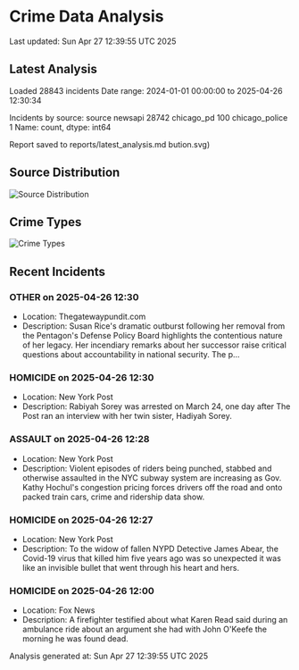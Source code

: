 # Crime Data Analysis
Last updated: Sun Apr 27 12:39:55 UTC 2025

## Latest Analysis

Loaded 28843 incidents
Date range: 2024-01-01 00:00:00 to 2025-04-26 12:30:34

Incidents by source:
source
newsapi           28742
chicago_pd          100
chicago_police        1
Name: count, dtype: int64

Report saved to reports/latest_analysis.md
bution.svg)

## Source Distribution
![Source Distribution](images/source_distribution.svg)

## Crime Types
![Crime Types](images/crime_types.svg)

## Recent Incidents

### OTHER on 2025-04-26 12:30
- Location: Thegatewaypundit.com
- Description: Susan Rice's dramatic outburst following her removal from the Pentagon's Defense Policy Board highlights the contentious nature of her legacy. Her incendiary remarks about her successor raise critical questions about accountability in national security.
The p…


### HOMICIDE on 2025-04-26 12:30
- Location: New York Post
- Description: Rabiyah Sorey was arrested on March 24, one day after The Post ran an interview with her twin sister, Hadiyah Sorey.


### ASSAULT on 2025-04-26 12:28
- Location: New York Post
- Description: Violent episodes of riders being punched, stabbed and otherwise assaulted in the NYC subway system are increasing as Gov. Kathy Hochul's congestion pricing forces drivers off the road and onto packed train cars, crime and ridership data show.


### HOMICIDE on 2025-04-26 12:27
- Location: New York Post
- Description: To the widow of fallen NYPD Detective James Abear, the Covid-19 virus that killed him five years ago was so unexpected it was like an invisible bullet that went through his heart and hers.


### HOMICIDE on 2025-04-26 12:00
- Location: Fox News
- Description: A firefighter testified about what Karen Read said during an ambulance ride about an argument she had with John O'Keefe the morning he was found dead.

Analysis generated at: Sun Apr 27 12:39:55 UTC 2025
